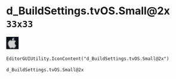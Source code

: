 # d_BuildSettings.tvOS.Small@2x `33x33`
<img src="/img/d_BuildSettings.tvOS.Small.png" width=33 height=33>

``` CSharp
EditorGUIUtility.IconContent("d_BuildSettings.tvOS.Small@2x")
```
```
d_BuildSettings.tvOS.Small@2x
```
